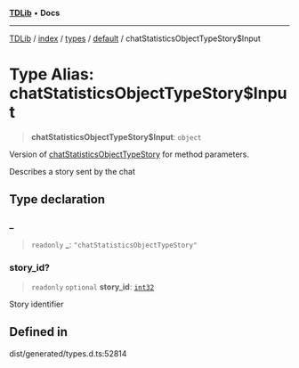 [**TDLib**](../../../../../../README.md) • **Docs**

***

[TDLib](../../../../../../modules.md) / [index](../../../../../README.md) / [types](../../../README.md) / [default](../README.md) / chatStatisticsObjectTypeStory$Input

# Type Alias: chatStatisticsObjectTypeStory$Input

> **chatStatisticsObjectTypeStory$Input**: `object`

Version of [chatStatisticsObjectTypeStory](chatStatisticsObjectTypeStory.md) for method parameters.

Describes a story sent by the chat

## Type declaration

### \_

> `readonly` **\_**: `"chatStatisticsObjectTypeStory"`

### story\_id?

> `readonly` `optional` **story\_id**: [`int32`](int32.md)

Story identifier

## Defined in

dist/generated/types.d.ts:52814
